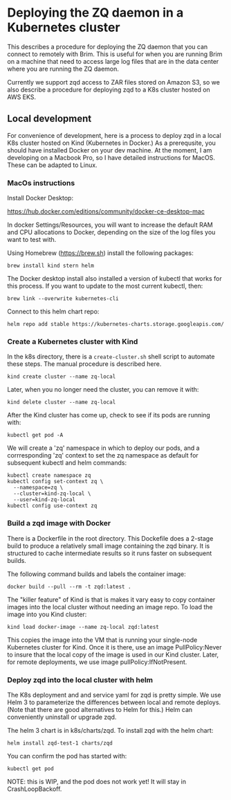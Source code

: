 # Deploying the ZQ daemon in a Kubernetes cluster

This describes a procedure for deploying the ZQ daemon that you can connect to remotely with Brim. This is useful for when you are running Brim on a machine that need to access large log files that are in the data center where you are running the ZQ daemon.

Currently we support zqd access to ZAR files stored on Amazon S3, so we also describe a procedure for deploying zqd to a K8s cluster hosted on AWS EKS.

## Local development

For convenience of development, here is a process to deploy zqd in a local K8s cluster hosted on Kind (Kubernetes in Docker.) As a prerequsite, you should have installed Docker on your dev machine. At the moment, I am developing on a Macbook Pro, so I have detailed instructions for MacOS. These can be adapted to Linux.

### MacOs instructions

Install Docker Desktop:

https://hub.docker.com/editions/community/docker-ce-desktop-mac

In docker Settings/Resources, you will want to increase the default RAM and CPU allocations to Docker, depending on the size of the log files you want to test with.

Using Homebrew (https://brew.sh) install the following packages:
```
brew install kind stern helm
```
The Docker desktop install also installed a version of kubectl that works for this process. If you want to update to the most current kubectl, then:
```
brew link --overwrite kubernetes-cli
```
Connect to this helm chart repo:
```
helm repo add stable https://kubernetes-charts.storage.googleapis.com/
```

### Create a Kubernetes cluster with Kind
In the k8s directory, there is a `create-cluster.sh` shell script to automate these steps. The manual procedure is described here.
```
kind create cluster --name zq-local
```
Later, when you no longer need the cluster, you can remove it with:
```
kind delete cluster --name zq-local
```
After the Kind cluster has come up, check to see if its pods are running with:
```
kubectl get pod -A
```
We will create a 'zq' namespace in which to deploy our pods, and a corrresponding 'zq' context to set the zq namespace as default for subsequent kubectl and helm commands:
```
kubectl create namespace zq
kubectl config set-context zq \
  --namespace=zq \
  --cluster=kind-zq-local \
  --user=kind-zq-local
kubectl config use-context zq
```

### Build a zqd image with Docker
There is a Dockerfile in the root directory. This Dockefile does a 2-stage build to produce a relatively small image containing the zqd binary. It is structured to cache intermediate results so it runs faster on subsequent builds.

The following command builds and labels the container image:
```
docker build --pull --rm -t zqd:latest .
```
The "killer feature" of Kind is that is makes it vary easy to copy container images into the local cluster without needing an image repo. To load the image into you Kind cluster:
```
kind load docker-image --name zq-local zqd:latest
```
This copies the image into the VM that is running your single-node Kubernetes cluster for Kind. Once it is there, use an image PullPolicy:Never to insure that the local copy of the image is used in our Kind cluster. Later, for remote deployments, we use image pullPolicy:IfNotPresent.

### Deploy zqd into the local cluster with helm
The K8s deployment and and service yaml for zqd is pretty simple. We use Helm 3 to parameterize the differences between local and remote deploys. (Note that there are good alternatives to Helm for this.) Helm can conveniently uninstall or upgrade zqd.

The helm 3 chart is in k8s/charts/zqd. To install zqd with the helm chart:
```
helm install zqd-test-1 charts/zqd
```
You can confirm the pod has started with:
```
kubectl get pod
```
NOTE: this is WIP, and the pod does not work yet! It will stay in CrashLoopBackoff.
